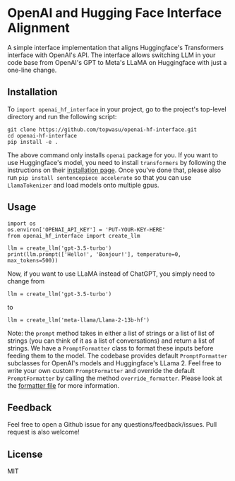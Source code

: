 # OpenAI and Hugging Face Interface Alignment

A simple interface implementation that aligns Huggingface's Transformers interface with OpenAI's API. The interface allows switching LLM in your code base from OpenAI's GPT to Meta's LLaMA on Huggingface with just a one-line change.

## Installation

To `import openai_hf_interface` in your project, go to the project's top-level directory and run the following script:

```
git clone https://github.com/topwasu/openai-hf-interface.git
cd openai-hf-interface
pip install -e .
```

The above command only installs `openai` package for you. If you want to use Huggingface's model, you need to install `transformers` by following the instructions on their [installation page](https://huggingface.co/docs/transformers/installation). Once you've done that, please also run ```pip install sentencepiece accelerate``` so that you can use `LlamaTokenizer` and load models onto multiple gpus.

## Usage

```
import os
os.environ['OPENAI_API_KEY'] = 'PUT-YOUR-KEY-HERE'
from openai_hf_interface import create_llm

llm = create_llm('gpt-3.5-turbo')
print(llm.prompt(['Hello!', 'Bonjour!'], temperature=0, max_tokens=500))
```
Now, if you want to use LLaMA instead of ChatGPT, you simply need to change from
```
llm = create_llm('gpt-3.5-turbo')
```
to 
```
llm = create_llm('meta-llama/Llama-2-13b-hf')
```

Note: the `prompt` method takes in either a list of strings or a list of list of strings (you can think of it as a list of conversations) and return a list of strings. We have a `PromptFormatter` class to format these inputs before feeding them to the model. The codebase provides default `PromptFormatter` subclasses for OpenAI's models and Huggingface's LLama 2. Feel free to write your own custom `PromptFormatter` and override the default `PromptFormatter` by calling the method `override_formatter`. Please look at the [formatter file](openai_hf_interface/formatter.py) for more information.

## Feedback

Feel free to open a Github issue for any questions/feedback/issues. Pull request is also welcome!

## License

MIT
